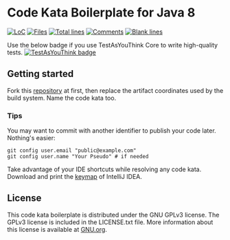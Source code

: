 # Code Kata Boilerplate for Java 8

[![LoC](https://tokei.rs/b1/github/chrysocode/java-code-kata-boilerplate?category=code)](https://github.com/chrysocode/java-code-kata-boilerplate)
[![Files](https://tokei.rs/b1/github/chrysocode/java-code-kata-boilerplate?category=files)](https://github.com/chrysocode/java-code-kata-boilerplate)
[![Total lines](https://tokei.rs/b1/github/chrysocode/java-code-kata-boilerplate?category=lines)](https://github.com/chrysocode/java-code-kata-boilerplate)
[![Comments](https://tokei.rs/b1/github/chrysocode/java-code-kata-boilerplate?category=comments)](https://github.com/chrysocode/java-code-kata-boilerplate)
[![Blank lines](https://tokei.rs/b1/github/chrysocode/java-code-kata-boilerplate?category=blanks)](https://github.com/chrysocode/java-code-kata-boilerplate)

Use the below badge if you use TestAsYouThink Core to write high-quality tests.
[![TestAsYouThink badge](https://img.shields.io/badge/Tests%20as%20first--class%20citizens%20with-TestAsYouThink-brightgreen.svg)](https://testasyouthink.org)

## Getting started

Fork this [repository](https://github.com/chrysocode/java-code-kata-boilerplate) at first, then replace the artifact coordinates used by the build system. Name the code kata too.

### Tips

You may want to commit with another identifier to publish your code later. Nothing's easier:  
```
git config user.email "public@example.com"
git config user.name "Your Pseudo" # if needed
```

Take advantage of your IDE shortcuts while resolving any code kata. Download and print the [keymap](https://resources.jetbrains.com/storage/products/intellij-idea/docs/IntelliJIDEA_ReferenceCard.pdf) of IntelliJ IDEA.

## License

This code kata boilerplate is distributed under the GNU GPLv3 license. The GPLv3 license is included in the LICENSE.txt file. More information about this license is available at [GNU.org](http://www.gnu.org).
